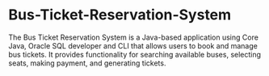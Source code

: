 # Bus-Ticket-Reservation-System
The Bus Ticket Reservation System is a Java-based application using Core Java, Oracle SQL developer and CLI that allows users to book and manage bus tickets. It provides functionality for searching available buses, selecting seats, making payment, and generating tickets.
